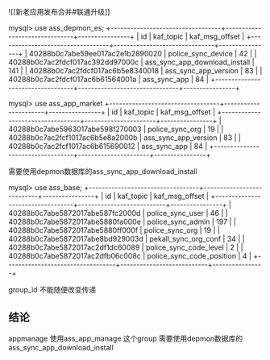 ![[新老应用发布合并#联通升级]]


mysql> use ass_depmon_es;
+----------------------------------+-------------------------------+----------------+
| id                               | kaf_topic                     | kaf_msg_offset |
+----------------------------------+-------------------------------+----------------+
| 40288b0c7abe59ee017ac2e1b2890020 | police_sync_device            |             42 |
| 40288b0c7ac2fdcf017ac392dd97000c | ass_sync_app_download_install |            141 |
| 40288b0c7ac2fdcf017ac6b5e8340018 | ass_sync_app_version          |             83 |
| 40288b0c7ac2fdcf017ac6b61564001a | ass_sync_app                  |             84 |
+----------------------------------+-------------------------------+----------------+

mysql> use ass_app_market
+----------------------------------+----------------------+----------------+
| id                               | kaf_topic            | kaf_msg_offset |
+----------------------------------+----------------------+----------------+
| 40288b0c7abe5963017abe598f270003 | police_sync_org      |             19 |
| 40288b0c7ac2fcf1017ac6b5e8a2000b | ass_sync_app_version |             83 |
| 40288b0c7ac2fcf1017ac6b615690012 | ass_sync_app         |             84 |
+----------------------------------+----------------------+----------------+

需要使用depmon数据库的ass_sync_app_download_install

mysql> use ass_base;
+----------------------------------+---------------------------+----------------+
| id                               | kaf_topic                 | kaf_msg_offset |
+----------------------------------+---------------------------+----------------+
| 40288b0c7abe5872017abe587fc2000d | police_sync_user          |             46 |
| 40288b0c7abe5872017abe5880fa000e | police_sync_admin         |            197 |
| 40288b0c7abe5872017abe5880ff000f | police_sync_org           |             19 |
| 40288b0c7abe5872017abe8bd929003d | pekall_sync_org_conf      |             34 |
| 40288b0c7abe5872017ac2df1dc60089 | police_sync_code_level    |              2 |
| 40288b0c7abe5872017ac2dfb06c008c | police_sync_code_position |              4 |
+----------------------------------+---------------------------+----------------+

group_id 不能随便改变传递
## 结论
appmanage 使用ass_app_manage  这个group
需要使用depmon数据库的ass_sync_app_download_install